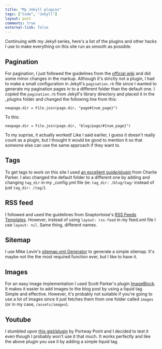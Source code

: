 ```yaml
---
title: "My Jekyll plugins"
tags: ["Code", "Jekyll"]
layout: post
comments: true
external-link: false
---
```


Continuing with my Jekyll series, here's a list of the plugins and other hacks I use to make everything on this site run as smooth as possible.

## Pagination

For pagination, I just followed the guidelines from the [official wiki](https://github.com/mojombo/jekyll/wiki/Pagination) and did some minor changes in the markup. Although it's strictly not a plugin, I had to make a small configuration in Jekyll's `pagination.rb` file since I wanted to generate my pagination pages in to a different folder than the default one. I copied the `pagination.rb` from Jekyll's library directory and placed it in the _plugins folder and changed the following line from this:

	newpage.dir = File.join(page.dir, "page#{num_page}")

To this:

	newpage.dir = File.join(page.dir, "blog/page/#{num_page}")

To my suprise, it actually worked! Like I said earlier, I guess it doesn't really count as a plugin, but I thought it would be good to mention it so that someone else can use the same approach if they want to.

## Tags

To get tags to work on this site I used [an excellent guide/plugin](http://charliepark.org/tags-in-jekyll/) from Charlie Parker. I also changed the default folder to a different one by adding and changing `tag_dir` in my _config.yml file (ie: `tag_dir: /blog/tag/` instead of just `tag_dir: /tag/`).

## RSS feed

I followed and used the guidelines from Snaptortoise's [RSS Feeds Templates](https://github.com/snaptortoise/jekyll-rss-feeds "Jekyll RSS Feeds Templates"). However, instead of using `layout: rss-feed` in my feed.xml file I use `layout: nil`. Same thing, different names.

## Sitemap

I use Mike Levin's [sitemap.xml Generator](https://github.com/kinnetica/jekyll-plugins "sitemap.xml Generator") to generate a simple sitemap. It's maybe not the the most required function ever, but I like to have it.

## Images

For an easy image implementation I used Scott Parker's plugin [ImageBlock](http://spparker.com/posts/2011-04-26-keeping-jekyll-classy#posting). It makes it easier to add images to the blog post by using a liquid tag. Simple and effective. However, it's probably not suitable if you're going to use a lot of images since it just fetches them from one folder called `images` (or in my case, `/assets/images`).

## Youtube

I stumbled upon [this gist/plugin](http://www.portwaypoint.co.uk/jekyll-youtube-liquid-template-tag-gist/ "Jekyll Youtube Liquid Template Tag") by Portway Point and I decided to test it even though I probably won't use it that much. It works perfectly and like the above plugin you use it by adding a simple liquid tag.
